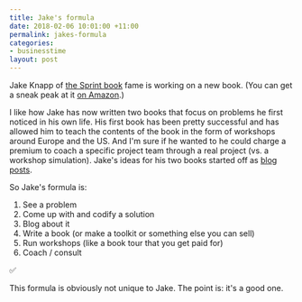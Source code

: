 ```yaml
---
title: Jake's formula
date: 2018-02-06 10:01:00 +11:00
permalink: jakes-formula
categories:
- businesstime
layout: post
---
```


Jake Knapp of [the Sprint book](https://www.amazon.com/Sprint-Solve-Problems-Test-Ideas-ebook/dp/B010MH1DAQ/ref=sr_1_1?s=digital-text&ie=UTF8&qid=1517870511&sr=1-1) fame is working on a new book. (You can get a sneak peak at it [on Amazon](https://www.amazon.com/Make-Time-Distraction-Energy-Matters-ebook/dp/B078QSCM3V).)

I like how Jake has now written two books that focus on problems he first noticed in his own life. His first book has been pretty successful and has allowed him to teach the contents of the book in the form of workshops around Europe and the US. And I'm sure if he wanted to he could charge a premium to coach a specific project team through a real project (vs. a workshop simulation). Jake's ideas for his two books started off as [blog posts](https://medium.com/@jakek).

So Jake's formula is:

1. See a problem
2. Come up with and codify a solution
3. Blog about it
4. Write a book (or make a toolkit or something else you can sell)
5. Run workshops (like a book tour that you get paid for)
6. Coach / consult

✅

This formula is obviously not unique to Jake. The point is: it's a good one.
